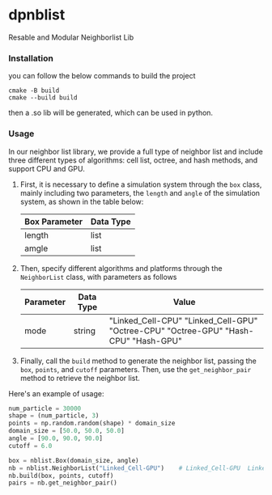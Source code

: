 # dpnblist
 Resable and Modular Neighborlist Lib

### Installation
you can follow the below commands to build the project
```
cmake -B build
cmake --build build
```
then a .so lib will be generated, which can be used in python.

### Usage
In our neighbor list library, we provide a full type of neighbor list and include three different types of algorithms: cell list, octree, and hash methods, and support CPU and GPU.  

1. First, it is necessary to define a simulation system through the `box` class, mainly including two parameters, the `length` and `angle` of the simulation system, as shown in the table below:

    |Box Parameter | Data Type |
    |---|---|
    |length  |  list |
    |amgle   |   list |

2. Then, specify different algorithms and platforms through the `NeighborList` class, with parameters as follows

    |Parameter| Data Type |Value|
    |---|---|---|
    |mode|string|"Linked_Cell-CPU"  "Linked_Cell-GPU"  "Octree-CPU"  "Octree-GPU"  "Hash-CPU"  "Hash-GPU"|

3. Finally, call the `build` method to generate the neighbor list, passing the `box`, `points`, and `cutoff` parameters. Then, use the `get_neighbor_pair` method to retrieve the neighbor list.

Here's an example of usage:  
```python
num_particle = 30000
shape = (num_particle, 3)
points = np.random.random(shape) * domain_size
domain_size = [50.0, 50.0, 50.0]
angle = [90.0, 90.0, 90.0]
cutoff = 6.0

box = nblist.Box(domain_size, angle)
nb = nblist.NeighborList("Linked_Cell-GPU")    # Linked_Cell-GPU  Linked_Cell-CPU  Octree-GPU  Octree-CPU  Hash-GPU  Hash-CPU
nb.build(box, points, cutoff)
pairs = nb.get_neighbor_pair()
```